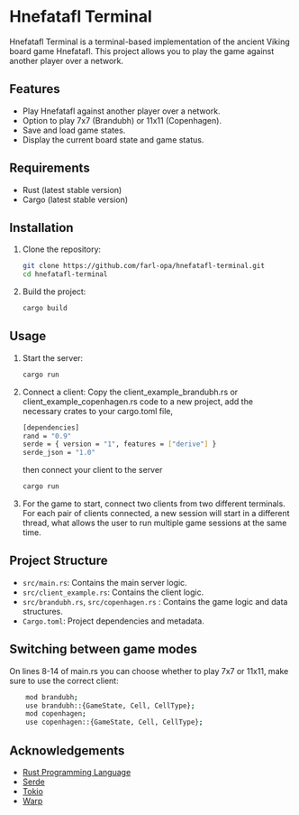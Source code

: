 # Hnefatafl Terminal

Hnefatafl Terminal is a terminal-based implementation of the ancient Viking board game Hnefatafl. This project allows you to play the game against another player over a network.

## Features

- Play Hnefatafl against another player over a network.
- Option to play 7x7 (Brandubh) or 11x11 (Copenhagen).
- Save and load game states.
- Display the current board state and game status.

## Requirements

- Rust (latest stable version)
- Cargo (latest stable version)

## Installation

1. Clone the repository:
    ```sh
    git clone https://github.com/farl-opa/hnefatafl-terminal.git
    cd hnefatafl-terminal
    ```

2. Build the project:
    ```sh
    cargo build
    ```

## Usage

1. Start the server:
    ```sh
    cargo run
    ```

2. Connect a client:
    Copy the client_example_brandubh.rs or client_example_copenhagen.rs code to a new project, add the necessary crates to your cargo.toml file,
    ```sh
    [dependencies]
    rand = "0.9"
    serde = { version = "1", features = ["derive"] }
    serde_json = "1.0"
    ```
    then connect your client to the server 
    ```sh
    cargo run
    ```
3. For the game to start, connect two clients from two different terminals. For each pair of clients connected, a new session will start in a different thread, what allows the user to run multiple game sessions at the same time.

## Project Structure

- `src/main.rs`: Contains the main server logic.
- `src/client_example.rs`: Contains the client logic.
- `src/brandubh.rs`, `src/copenhagen.rs` : Contains the game logic and data structures.
- `Cargo.toml`: Project dependencies and metadata.

## Switching between game modes

On lines 8-14 of main.rs you can choose whether to play 7x7 or 11x11, make sure to use the correct client:

```sh
    mod brandubh;
    use brandubh::{GameState, Cell, CellType};
    mod copenhagen;
    use copenhagen::{GameState, Cell, CellType};
```


## Acknowledgements

- [Rust Programming Language](https://www.rust-lang.org/)
- [Serde](https://serde.rs/)
- [Tokio](https://tokio.rs/)
- [Warp](https://github.com/seanmonstar/warp)
